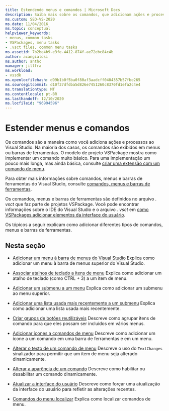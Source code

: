 ```yaml
---
title: Estendendo menus e comandos | Microsoft Docs
description: Saiba mais sobre os comandos, que adicionam ações e processos ao Visual Studio. O modelo de projeto VSPackage mostra como implementar um comando muito básico.
ms.custom: SEO-VS-2020
ms.date: 11/04/2016
ms.topic: conceptual
helpviewer_keywords:
- menus, common tasks
- VSPackages, menu tasks
- .vsct files, common menu tasks
ms.assetid: 7b2be4b9-e3fe-4412-874f-ae72ebc84c4b
author: acangialosi
ms.author: anthc
manager: jillfra
ms.workload:
- vssdk
ms.openlocfilehash: d99b1b0f5ba0f80af3aadcff0404357b57fbe265
ms.sourcegitcommit: d10f37dfdba5d826e7451260c8370fd1efa2c4e4
ms.translationtype: MT
ms.contentlocale: pt-BR
ms.lasthandoff: 12/10/2020
ms.locfileid: "96994596"
---
```

# <a name="extend-menus-and-commands"></a>Estender menus e comandos
Os comandos são a maneira como você adiciona ações e processos ao Visual Studio. Na maioria dos casos, os comandos são exibidos em menus ou barras de ferramentas. O modelo de projeto VSPackage mostra como implementar um comando muito básico. Para uma implementação um pouco mais longa, mas ainda básica, consulte [criar uma extensão com um comando de menu](../extensibility/creating-an-extension-with-a-menu-command.md).

 Para obter mais informações sobre comandos, menus e barras de ferramentas do Visual Studio, consulte [comandos, menus e barras de ferramentas](../extensibility/internals/commands-menus-and-toolbars.md).

 Os comandos, menus e barras de ferramentas são definidos no arquivo *. vsct* que faz parte de projetos VSPackage. Você pode encontrar informações sobre o IDE do Visual Studio e o arquivo *. vsct* em [como VSPackages adicionar elementos da interface do usuário](../extensibility/internals/how-vspackages-add-user-interface-elements.md).

 Os tópicos a seguir explicam como adicionar diferentes tipos de comandos, menus e barras de ferramentas.

## <a name="in-this-section"></a>Nesta seção
- [Adicionar um menu à barra de menus do Visual Studio](../extensibility/adding-a-menu-to-the-visual-studio-menu-bar.md) Explica como adicionar um menu à barra de menus superior do Visual Studio.

- [Associar atalhos de teclado a itens de menu](../extensibility/binding-keyboard-shortcuts-to-menu-items.md) Explica como adicionar um atalho de teclado (como CTRL + 3) a um item de menu.

- [Adicionar um submenu a um menu](../extensibility/adding-a-submenu-to-a-menu.md) Explica como adicionar um submenu ao menu superior.

- [Adicionar uma lista usada mais recentemente a um submenu](../extensibility/adding-a-most-recently-used-list-to-a-submenu.md) Explica como adicionar uma lista usada mais recentemente.

- [Criar grupos de botões reutilizáveis](../extensibility/creating-reusable-groups-of-buttons.md) Descreve como agrupar itens de comando para que eles possam ser incluídos em vários menus.

- [Adicionar ícones a comandos de menu](../extensibility/adding-icons-to-menu-commands.md) Descreve como adicionar um ícone a um comando em uma barra de ferramentas e em um menu.

- [Alterar o texto de um comando de menu](../extensibility/changing-the-text-of-a-menu-command.md) Descreve o uso do `TextChanges` sinalizador para permitir que um item de menu seja alterado dinamicamente.

- [Alterar a aparência de um comando](../extensibility/changing-the-appearance-of-a-command.md) Descreve como habilitar ou desabilitar um comando dinamicamente.

- [Atualizar a interface do usuário](../extensibility/updating-the-user-interface.md) Descreve como forçar uma atualização da interface do usuário para refletir as alterações recentes.

- [Comandos do menu localizar](../extensibility/localizing-menu-commands.md) Explica como localizar comandos de menu.
